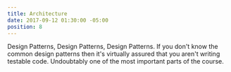```yaml
---
title: Architecture
date: 2017-09-12 01:30:00 -05:00
position: 8
---
```


Design Patterns, Design Patterns, Design Patterns. If you don't know the common design patterns then it's virtually assured that you aren't writing testable code. Undoubtably one of the most important parts of the course.